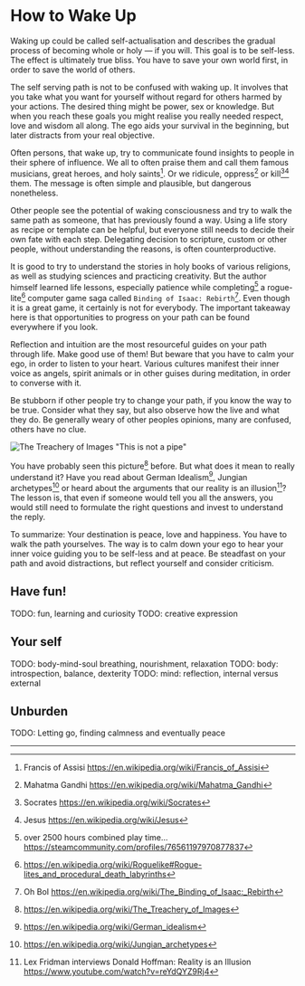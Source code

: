 How to Wake Up
==============

Waking up could be called self-actualisation and describes the gradual process of becoming whole or
holy &mdash; if you will. This goal is to be self-less. The effect is ultimately true bliss. You
have to save your own world first, in order to save the world of others.

The self serving path is not to be confused with waking up. It involves that you take what you want
for yourself without regard for others harmed by your actions. The desired thing might be power, sex
or knowledge. But when you reach these goals you might realise you really needed respect, love and
wisdom all along. The ego aids your survival in the beginning, but later distracts from your real
objective.

Often persons, that wake up, try to communicate found insights to people in their sphere of
influence. We all to often praise them and call them famous musicians, great heroes, and holy
saints[^1]. Or we ridicule, oppress[^2] or kill[^3][^4] them. The message is often simple and
plausible, but dangerous nonetheless.

Other people see the potential of waking consciousness and try to walk the same path as someone,
that has previously found a way. Using a life story as recipe or template can be helpful, but
everyone still needs to decide their own fate with each step. Delegating decision to scripture,
custom or other people, without understanding the reasons, is often counterproductive.

It is good to try to understand the stories in holy books of various religions, as well as studying
sciences and practicing creativity. But the author himself learned life lessons, especially patience
while completing[^5] a rogue-lite[^6] computer game saga called `Binding of Isaac: Rebirth`[^7].
Even though it is a great game, it certainly is not for everybody. The important takeaway here
is that opportunities to progress on your path can be found everywhere if you look.

Reflection and intuition are the most resourceful guides on your path through life. Make good use of
them! But beware that you have to calm your ego, in order to listen to your heart. Various cultures
manifest their inner voice as angels, spirit animals or in other guises during meditation, in order
to converse with it.

Be stubborn if other people try to change your path, if you know the way to be true.
Consider what they say, but also observe how the live and what they do.
Be generally weary of other peoples opinions, many are confused, others have no clue.

![The Treachery of Images "This is not a pipe"](https://upload.wikimedia.org/wikipedia/en/b/b9/MagrittePipe.jpg)

You have probably seen this picture[^8] before. But what does it mean to really understand it? Have
you read about German Idealism[^9], Jungian archetypes[^10] or heard about the arguments that our
reality is an illusion[^11]? The lesson is, that even if someone would tell you all the answers,
you would still need to formulate the right questions and invest to understand the reply.

To summarize: Your destination is peace, love and happiness. You have to walk the path yourselves.
The way is to calm down your ego to hear your inner voice guiding you to be self-less and at peace.
Be steadfast on your path and avoid distractions, but reflect yourself and consider criticism.

Have fun!
---------
TODO: fun, learning and curiosity
TODO: creative expression

Your self
---------

TODO: body-mind-soul breathing, nourishment, relaxation
TODO: body: introspection, balance, dexterity
TODO: mind: reflection, internal versus external

Unburden
--------

TODO: Letting go, finding calmness and eventually peace

---

[^1]: Francis of Assisi https://en.wikipedia.org/wiki/Francis_of_Assisi
[^2]: Mahatma Gandhi https://en.wikipedia.org/wiki/Mahatma_Gandhi
[^3]: Socrates https://en.wikipedia.org/wiki/Socrates
[^4]: Jesus https://en.wikipedia.org/wiki/Jesus
[^5]: over 2500 hours combined play time… https://steamcommunity.com/profiles/76561197970877837
[^6]: https://en.wikipedia.org/wiki/Roguelike#Rogue-lites_and_procedural_death_labyrinths
[^7]: Oh BoI https://en.wikipedia.org/wiki/The_Binding_of_Isaac:_Rebirth
[^8]: https://en.wikipedia.org/wiki/The_Treachery_of_Images
[^9]: https://en.wikipedia.org/wiki/German_idealism
[^10]: https://en.wikipedia.org/wiki/Jungian_archetypes
[^11]: Lex Fridman interviews Donald Hoffman: Reality is an Illusion https://www.youtube.com/watch?v=reYdQYZ9Rj4
